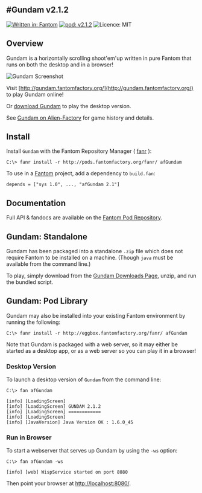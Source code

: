 #Gundam v2.1.2
---
[![Written in: Fantom](http://img.shields.io/badge/written%20in-Fantom-lightgray.svg)](http://fantom.org/)
[![pod: v2.1.2](http://img.shields.io/badge/pod-v2.1.2-yellow.svg)](http://www.fantomfactory.org/pods/afGundam)
![Licence: MIT](http://img.shields.io/badge/licence-MIT-blue.svg)

## Overview

Gundam is a horizontally scrolling shoot'em'up written in pure Fantom that runs on both the desktop and in a browser!

![Gundam Screenshot](http://pods.fantomfactory.org/pods/afGundam/doc/screenshot.jpg)

Visit [http://gundam.fantomfactory.org/](http://gundam.fantomfactory.org/) to play Gundam online!

Or [download Gundam](https://bitbucket.org/AlienFactory/afgundam/downloads) to play the desktop version.

See [Gundam on Alien-Factory](http://www.alienfactory.co.uk/gundam/) for game history and details.

## Install

Install `Gundam` with the Fantom Repository Manager ( [fanr](http://fantom.org/doc/docFanr/Tool.html#install) ):

    C:\> fanr install -r http://pods.fantomfactory.org/fanr/ afGundam

To use in a [Fantom](http://fantom.org/) project, add a dependency to `build.fan`:

    depends = ["sys 1.0", ..., "afGundam 2.1"]

## Documentation

Full API & fandocs are available on the [Fantom Pod Repository](http://pods.fantomfactory.org/pods/afGundam/).

## Gundam: Standalone

Gundam has been packaged into a standalone `.zip` file which does not require Fantom to be installed on a machine. (Though `java` must be available from the command line.)

To play, simply download from the [Gundam Downloads Page](https://bitbucket.org/AlienFactory/afgundam/downloads), unzip, and run the bundled script.

## Gundam: Pod Library

Gundam may also be installed into your existing Fantom environment by running the following:

    C:\> fanr install -r http://eggbox.fantomfactory.org/fanr/ afGundam

Note that Gundam is packaged with a web server, so it may either be started as a desktop app, or as a web server so you can play it in a browser!

### Desktop Version

To launch a desktop version of `Gundam` from the command line:

    C:\> fan afGundam
    
    [info] [LoadingScreen]
    [info] [LoadingScreen] GUNDAM 2.1.2
    [info] [LoadingScreen] ============
    [info] [LoadingScreen]
    [info] [JavaVersion] Java Version OK : 1.6.0_45

### Run in Browser

To start a webserver that serves up Gundam by using the `-ws` option:

    C:\> fan afGundam -ws
    
    [info] [web] WispService started on port 8080

Then point your browser at [http://localhost:8080/](http://localhost:8080/).

